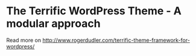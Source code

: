 # The Terrific WordPress Theme - A modular approach
Read more on http://www.rogerdudler.com/terrific-theme-framework-for-wordpress/
